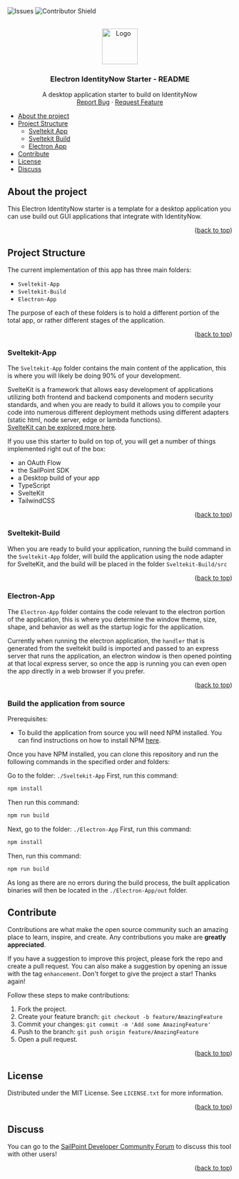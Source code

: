 <a id="readme-top"></a>

<!-- PROJECT SHIELDS -->

![Issues][issues-shield]
![Contributor Shield][contributor-shield]






[issues-shield]:https://img.shields.io/github/issues/sailpoint-oss/electron-identitynow-starter?label=Issues

[contributor-shield]:https://img.shields.io/github/contributors/sailpoint-oss/electron-identitynow-starter?label=Contributors

[product-screenshot]: ./assets/images/electron-identitynow-starter-output.png

<!-- PROJECT LOGO -->
<br />
<div align="center">
  <a href="https://github.com/othneildrew/Best-README-Template">
    <img src="https://avatars.githubusercontent.com/u/63106368?s=200&v=4" alt="Logo" width="80" height="80">
  </a>

  <h3 align="center">Electron IdentityNow Starter - README</h3>

  <p align="center">
    A desktop application starter to build on IdentityNow
    <br />
    <a href="https://github.com/sailpoint-oss/electron-identitynow-starter/issues/new?assignees=&labels=bug&projects=&template=bug-report.md&title=%5BBUG%5D+Your+Bug+Report+Here">Report Bug</a>
    ·
    <a href="https://github.com/sailpoint-oss/electron-identitynow-starter/issues/new?assignees=&labels=enhancement&projects=&template=feature-request.md&title=%5BFEATURE%5D+Your+Feature+Request+Here+">Request Feature</a>
  </p>
</div>

- [About the project](#about-the-project)
- [Project Structure](#project-structure)
  - [Sveltekit App](#sveltekit-app)
  - [Sveltekit Build](#sveltekit-build)
  - [Electron App](#electron-app)
- [Contribute](#contribute)
- [License](#license)
- [Discuss](#discuss)


<!-- ABOUT THE PROJECT -->
## About the project

<!-- <div align="center">
<img src="./assets/images/electron-identitynow-starter-output.png" width="500" height="" style="text-align:center">
</div> -->

This Electron IdentityNow starter is a template for a desktop application you can use build out GUI applications that integrate with IdentityNow.  

<p align="right">(<a href="#readme-top">back to top</a>)</p>

<!-- GETTING STARTED -->
## Project Structure

The current implementation of this app has three main folders:
- `Sveltekit-App`
- `Sveltekit-Build`
- `Electron-App`

The purpose of each of these folders is to hold a different portion of the total app, or rather different stages of the application.

<p align="right">(<a href="#readme-top">back to top</a>)</p>

### Sveltekit-App

The `Sveltekit-App` folder contains the main content of the application, this is where you will likely be doing 90% of your development. 

SvelteKit is a framework that allows easy development of applications utilizing both frontend and backend components and modern security standards, and when you are ready to build it allows you to compile your code into numerous different deployment methods using different adapters (static html, node server, edge or lambda functions).   
[SvelteKit can be explored more here](https://kit.svelte.dev).

If you use this starter to build on top of, you will get a number of things implemented right out of the box:  

- an OAuth Flow
- the SailPoint SDK
- a Desktop build of your app
- TypeScript
- SvelteKit
- TailwindCSS

<p align="right">(<a href="#readme-top">back to top</a>)</p>

### Sveltekit-Build

When you are ready to build your application, running the build command in the `Sveltekit-App` folder, will build the application using the node adapter for SvelteKit, and the build will be placed in the folder `Sveltekit-Build/src` 

<p align="right">(<a href="#readme-top">back to top</a>)</p>

### Electron-App

The `Electron-App` folder contains the code relevant to the electron portion of the application, this is where you determine the window theme, size, shape, and behavior as well as the startup logic for the application.

Currently when running the electron application, the `handler` that is generated from the sveltekit build is imported and passed to an express server that runs the application, an electron window is then opened pointing at that local express server, so once the app is running you can even open the app directly in a web browser if you prefer.

<p align="right">(<a href="#readme-top">back to top</a>)</p>

### Build the application from source

Prerequisites:
* To build the application from source you will need NPM installed. You can find instructions on how to install NPM [here](https://docs.npmjs.com/downloading-and-installing-node-js-and-npm).

Once you have NPM installed, you can clone this repository and run the following commands in the specified order and folders:

Go to the folder: `./Sveltekit-App`
First, run this command:
```bash
npm install
```

Then run this command:
```bash
npm run build
```

Next, go to the folder: `./Electron-App`
First, run this command: 
```bash
npm install
```

Then, run this command:
```bash
npm run build
```

As long as there are no errors during the build process, the built application binaries will then be located in the `./Electron-App/out` folder.


<!-- CONTRIBUTING -->
## Contribute

Contributions are what make the open source community such an amazing place to learn, inspire, and create. Any contributions you make are **greatly appreciated**.

If you have a suggestion to improve this project, please fork the repo and create a pull request. You can also make a suggestion by opening an issue with the tag `enhancement`.
Don't forget to give the project a star! Thanks again!

Follow these steps to make contributions:

1. Fork the project.
2. Create your feature branch: `git checkout -b feature/AmazingFeature`
3. Commit your changes: `git commit -m 'Add some AmazingFeature'`
4. Push to the branch: `git push origin feature/AmazingFeature`
5. Open a pull request. 

<p align="right">(<a href="#readme-top">back to top</a>)</p>

<!-- LICENSE -->
## License

Distributed under the MIT License. See `LICENSE.txt` for more information.

<p align="right">(<a href="#readme-top">back to top</a>)</p>

<!-- CONTACT -->
## Discuss
You can go to the [SailPoint Developer Community Forum](https://developer.sailpoint.com/discuss/tag/electron-identitynow-starter) to discuss this tool with other users! 

<p align="right">(<a href="#readme-top">back to top</a>)</p>
